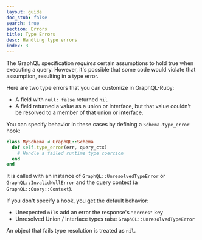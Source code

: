 ```yaml
---
layout: guide
doc_stub: false
search: true
section: Errors
title: Type Errors
desc: Handling type errors
index: 3
---
```


The GraphQL specification _requires_ certain assumptions to hold true when executing a query. However, it's possible that some code would violate that assumption, resulting in a type error.

Here are two type errors that you can customize in GraphQL-Ruby:

- A field with `null: false` returned `nil`
- A field returned a value as a union or interface, but that value couldn't be resolved to a member of that union or interface.

You can specify behavior in these cases by defining a `Schema.type_error` hook:

```ruby
class MySchema < GraphQL::Schema
  def self.type_error(err, query_ctx)
    # Handle a failed runtime type coercion
  end
end
```

It is called with an instance of `GraphQL::UnresolvedTypeError` or `GraphQL::InvalidNullError` and the query context (a `GraphQL::Query::Context`).

If you don't specify a hook, you get the default behavior:

- Unexpected `nil`s add an error the response's `"errors"` key
- Unresolved Union / Interface types raise `GraphQL::UnresolvedTypeError`

An object that fails type resolution is treated as `nil`.
